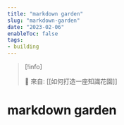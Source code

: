 ```yaml
---
title: "markdown garden"
slug: "markdown-garden"
date: "2023-02-06"
enableToc: false
tags:
- building
---
```


> [!info]
>
> 🌱 來自: [[如何打造一座知識花園]]

# markdown garden


